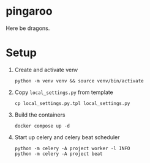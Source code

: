 # pingaroo

Here be dragons.

# Setup

1. Create and activate venv

    `python -m venv venv && source venv/bin/activate`

2. Copy `local_settings.py` from template

    `cp local_settings.py.tpl local_settings.py`

3. Build the containers

    `docker compose up -d`

3. Start up celery and celery beat scheduler

    ```
    python -m celery -A project worker -l INFO
    python -m celery -A project beat
    ```
